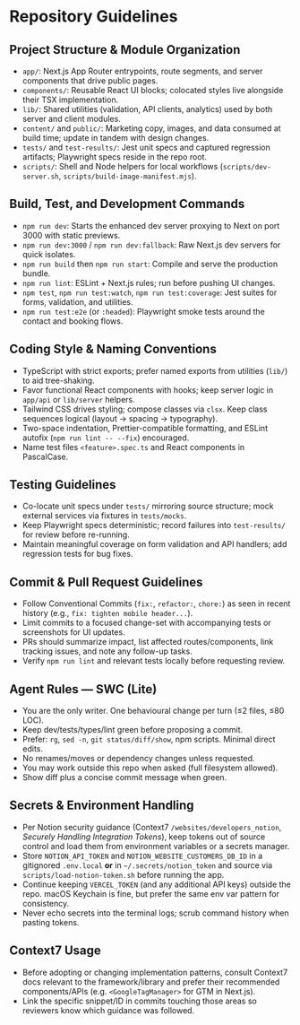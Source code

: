 # Repository Guidelines

## Project Structure & Module Organization
- `app/`: Next.js App Router entrypoints, route segments, and server components that drive public pages.
- `components/`: Reusable React UI blocks; colocated styles live alongside their TSX implementation.
- `lib/`: Shared utilities (validation, API clients, analytics) used by both server and client modules.
- `content/` and `public/`: Marketing copy, images, and data consumed at build time; update in tandem with design changes.
- `tests/` and `test-results/`: Jest unit specs and captured regression artifacts; Playwright specs reside in the repo root.
- `scripts/`: Shell and Node helpers for local workflows (`scripts/dev-server.sh`, `scripts/build-image-manifest.mjs`).

## Build, Test, and Development Commands
- `npm run dev`: Starts the enhanced dev server proxying to Next on port 3000 with static previews.
- `npm run dev:3000` / `npm run dev:fallback`: Raw Next.js dev servers for quick isolates.
- `npm run build` then `npm run start`: Compile and serve the production bundle.
- `npm run lint`: ESLint + Next.js rules; run before pushing UI changes.
- `npm test`, `npm run test:watch`, `npm run test:coverage`: Jest suites for forms, validation, and utilities.
- `npm run test:e2e` (or `:headed`): Playwright smoke tests around the contact and booking flows.

## Coding Style & Naming Conventions
- TypeScript with strict exports; prefer named exports from utilities (`lib/`) to aid tree-shaking.
- Favor functional React components with hooks; keep server logic in `app/api` or `lib/server` helpers.
- Tailwind CSS drives styling; compose classes via `clsx`. Keep class sequences logical (layout → spacing → typography).
- Two-space indentation, Prettier-compatible formatting, and ESLint autofix (`npm run lint -- --fix`) encouraged.
- Name test files `<feature>.spec.ts` and React components in PascalCase.

## Testing Guidelines
- Co-locate unit specs under `tests/` mirroring source structure; mock external services via fixtures in `tests/mocks`.
- Keep Playwright specs deterministic; record failures into `test-results/` for review before re-running.
- Maintain meaningful coverage on form validation and API handlers; add regression tests for bug fixes.

## Commit & Pull Request Guidelines
- Follow Conventional Commits (`fix:`, `refactor:`, `chore:`) as seen in recent history (e.g., `fix: tighten mobile header...`).
- Limit commits to a focused change-set with accompanying tests or screenshots for UI updates.
- PRs should summarize impact, list affected routes/components, link tracking issues, and note any follow-up tasks.
- Verify `npm run lint` and relevant tests locally before requesting review.

## Agent Rules — SWC (Lite)
- You are the only writer. One behavioural change per turn (≤2 files, ≤80 LOC).
- Keep dev/tests/types/lint green before proposing a commit.
- Prefer: `rg`, `sed -n`, `git status/diff/show`, npm scripts. Minimal direct edits.
- No renames/moves or dependency changes unless requested.
- You may work outside this repo when asked (full filesystem allowed).
- Show diff plus a concise commit message when green.

## Secrets & Environment Handling
- Per Notion security guidance (Context7 `/websites/developers_notion`, *Securely Handling Integration Tokens*), keep tokens out of source control and load them from environment variables or a secrets manager.
- Store `NOTION_API_TOKEN` and `NOTION_WEBSITE_CUSTOMERS_DB_ID` in a gitignored `.env.local` **or** in `~/.secrets/notion_token` and source via `scripts/load-notion-token.sh` before running the app.
- Continue keeping `VERCEL_TOKEN` (and any additional API keys) outside the repo. macOS Keychain is fine, but prefer the same env var pattern for consistency.
- Never echo secrets into the terminal logs; scrub command history when pasting tokens.

## Context7 Usage
- Before adopting or changing implementation patterns, consult Context7 docs relevant to the framework/library and prefer their recommended components/APIs (e.g. `<GoogleTagManager>` for GTM in Next.js).
- Link the specific snippet/ID in commits touching those areas so reviewers know which guidance was followed.
